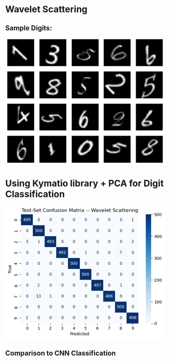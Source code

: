 # Wavelet Scattering
## Sample Digits:
![digits.png](digits.png)

# Using Kymatio library + PCA for Digit Classification
![WaveletScattering.png](WaveletScattering.png)
## Comparison to CNN Classification
